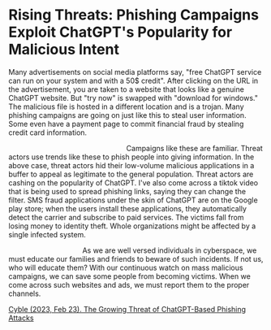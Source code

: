 # Rising Threats: Phishing Campaigns Exploit ChatGPT's Popularity for Malicious Intent

Many advertisements on social media platforms say, "free ChatGPT service can run on your system and with a 50$ credit". After clicking on the URL in the advertisement, you are taken to a website that looks like a genuine ChatGPT website. But "try now" is swapped with "download for windows." The malicious file is hosted in a different location and is a trojan. Many phishing campaigns are going on just like this to steal user information. Some even have a payment page to commit financial fraud by stealing credit card information.

&nbsp;&nbsp;&nbsp;&nbsp;&nbsp;&nbsp;&nbsp;&nbsp;&nbsp;&nbsp;&nbsp;&nbsp;&nbsp;&nbsp;&nbsp;&nbsp;&nbsp;&nbsp;&nbsp;&nbsp;&nbsp;&nbsp;&nbsp;&nbsp;&nbsp;&nbsp;&nbsp;&nbsp;&nbsp;&nbsp;&nbsp;&nbsp;&nbsp;&nbsp;&nbsp;&nbsp;&nbsp;&nbsp;&nbsp;&nbsp;&nbsp;&nbsp;&nbsp;&nbsp;&nbsp;&nbsp;&nbsp;&nbsp;&nbsp;&nbsp;&nbsp;&nbsp;&nbsp;&nbsp;&nbsp;&nbsp;&nbsp;&nbsp;&nbsp;Campaigns like these are familiar. Threat actors use trends like these to phish people into giving information. In the above case, threat actors hid their low-volume malicious applications in a buffer to appeal as legitimate to the general population. Threat actors are cashing on the popularity of ChatGPT. I've also come across a tiktok video that is being used to spread phishing links, saying they can change the filter. SMS fraud applications under the skin of ChatGPT are on the Google play store; when the users install these applications, they automatically detect the carrier and subscribe to paid services. The victims fall from losing money to identity theft. Whole organizations might be affected by a single infected system.

&nbsp;&nbsp;&nbsp;&nbsp;&nbsp;&nbsp;&nbsp;&nbsp;&nbsp;&nbsp;&nbsp;&nbsp;&nbsp;&nbsp;&nbsp;&nbsp;&nbsp;&nbsp;&nbsp;&nbsp;&nbsp;&nbsp;&nbsp;&nbsp;&nbsp;&nbsp;&nbsp;&nbsp;&nbsp;&nbsp;&nbsp;&nbsp;&nbsp;&nbsp;&nbsp;&nbsp;&nbsp;As we are well versed individuals in cyberspace, we must educate our families and friends to beware of such incidents. If not us, who will educate them? With our continuous watch on mass malicious campaigns, we can save some people from becoming victims. When we come across such websites and ads, we must report them to the proper channels. 

<a href="https://blog.cyble.com/2023/02/22/the-growing-threat-of-chatgpt-based-phishing-attacks/">Cyble (2023, Feb 23). The Growing Threat of ChatGPT-Based Phishing Attacks</a>
